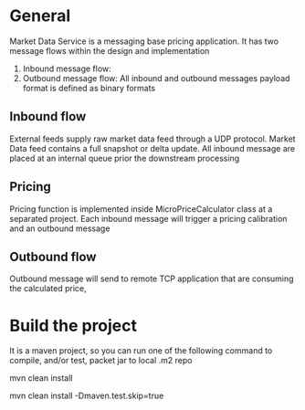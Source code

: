# General
Market Data Service is a messaging base pricing application. It has two message flows within the design and implementation
1. Inbound message flow:
2. Outbound message flow:
All inbound and outbound messages payload format is defined as binary formats 

## Inbound flow
External feeds supply raw market data feed through a UDP protocol. Market Data feed contains a full snapshot or 
delta update. All inbound message are placed at an internal queue prior the downstream processing

## Pricing
Pricing function is implemented inside MicroPriceCalculator class at a separated project. Each inbound message 
will trigger a pricing calibration and an outbound message   

## Outbound flow
Outbound message will send to remote TCP application that are consuming the calculated price,  




# Build the project
It is a maven project, so you can run one of the following command to compile, and/or test, 
packet jar to local .m2 repo 

mvn clean install

mvn clean install -Dmaven.test.skip=true
